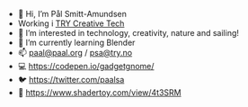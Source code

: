- 👋 Hi, I’m Pål Smitt-Amundsen
- Working i [TRY Creative Tech](https://try.no/creative-tech)
- 👀 I’m interested in technology, creativity, nature and sailing! 
- 🌱 I’m currently learning Blender
- 📫 paal@paal.org / psa@try.no
- 💻 https://codepen.io/gadgetgnome/
- 🐦 https://twitter.com/paalsa
- 🤖 https://www.shadertoy.com/view/4t3SRM

